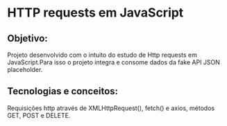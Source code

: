 # HTTP requests em JavaScript

## Objetivo:
Projeto desenvolvido com o intuito do estudo de Http requests em JavaScript.Para isso o projeto integra e consome dados da fake API JSON placeholder.

## Tecnologias e conceitos:
Requisições http através de XMLHttpRequest(), fetch() e axios, métodos GET, POST e DELETE.
